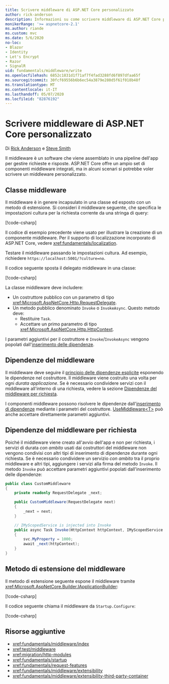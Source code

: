 ```yaml
---
title: Scrivere middleware di ASP.NET Core personalizzato
author: rick-anderson
description: Informazioni su come scrivere middleware di ASP.NET Core personalizzato.
monikerRange: '>= aspnetcore-2.1'
ms.author: riande
ms.custom: mvc
ms.date: 5/6/2020
no-loc:
- Blazor
- Identity
- Let's Encrypt
- Razor
- SignalR
uid: fundamentals/middleware/write
ms.openlocfilehash: 6852c1831d1f71af7f4fad3288fd6f897dfaa65f
ms.sourcegitcommit: 30fcf69556b6b6ec54a3879e280d5f61f018b48f
ms.translationtype: MT
ms.contentlocale: it-IT
ms.lasthandoff: 05/07/2020
ms.locfileid: "82876192"
---
```

# <a name="write-custom-aspnet-core-middleware"></a>Scrivere middleware di ASP.NET Core personalizzato

Di [Rick Anderson](https://twitter.com/RickAndMSFT) e [Steve Smith](https://ardalis.com/)

Il middleware è un software che viene assemblato in una pipeline dell'app per gestire richieste e risposte. ASP.NET Core offre un ampio set di componenti middleware integrati, ma in alcuni scenari si potrebbe voler scrivere un middleware personalizzato.

## <a name="middleware-class"></a>Classe middleware

Il middleware è in genere incapsulato in una classe ed esposto con un metodo di estensione. Si consideri il middleware seguente, che specifica le impostazioni cultura per la richiesta corrente da una stringa di query:

[!code-csharp[](write/snapshot/StartupCulture.cs)]

Il codice di esempio precedente viene usato per illustrare la creazione di un componente middleware. Per il supporto di localizzazione incorporato di ASP.NET Core, vedere <xref:fundamentals/localization>.

Testare il middleware passando le impostazioni cultura. Ad esempio, richiedere `https://localhost:5001/?culture=no`.

Il codice seguente sposta il delegato middleware in una classe:

[!code-csharp[](write/snapshot/RequestCultureMiddleware.cs)]

La classe middleware deve includere:

* Un costruttore pubblico con un parametro di tipo <xref:Microsoft.AspNetCore.Http.RequestDelegate>.
* Un metodo pubblico denominato `Invoke` o `InvokeAsync`. Questo metodo deve:
  * Restituire `Task`.
  * Accettare un primo parametro di tipo <xref:Microsoft.AspNetCore.Http.HttpContext>.
  
I parametri aggiuntivi per il costruttore e `Invoke`/`InvokeAsync` vengono popolati dall'[inserimento delle dipendenze](xref:fundamentals/dependency-injection).

## <a name="middleware-dependencies"></a>Dipendenze del middleware

Il middleware deve seguire il [principio delle dipendenze esplicite](/dotnet/standard/modern-web-apps-azure-architecture/architectural-principles#explicit-dependencies) esponendo le dipendenze nel costruttore. Il middleware viene costruito una volta per ogni *durata applicazione*. Se è necessario condividere servizi con il middleware all'interno di una richiesta, vedere la sezione [Dipendenze del middleware per richiesta](#per-request-middleware-dependencies).

I componenti middleware possono risolvere le dipendenze dall'[inserimento di dipendenze](xref:fundamentals/dependency-injection) mediante i parametri del costruttore. [UseMiddleware&lt;T&gt;](/dotnet/api/microsoft.aspnetcore.builder.usemiddlewareextensions.usemiddleware#Microsoft_AspNetCore_Builder_UseMiddlewareExtensions_UseMiddleware_Microsoft_AspNetCore_Builder_IApplicationBuilder_System_Type_System_Object___) può anche accettare direttamente parametri aggiuntivi.

## <a name="per-request-middleware-dependencies"></a>Dipendenze del middleware per richiesta

Poiché il middleware viene creato all'avvio dell'app e non per richiesta, i servizi di durata *con ambito* usati dai costruttori del middleware non vengono condivisi con altri tipi di inserimento di dipendenze durante ogni richiesta. Se è necessario condividere un servizio *con ambito* tra il proprio middleware e altri tipi, aggiungere i servizi alla firma del metodo `Invoke`. Il metodo `Invoke` può accettare parametri aggiuntivi popolati dall'inserimento delle dipendenze:

```csharp
public class CustomMiddleware
{
    private readonly RequestDelegate _next;

    public CustomMiddleware(RequestDelegate next)
    {
        _next = next;
    }

    // IMyScopedService is injected into Invoke
    public async Task Invoke(HttpContext httpContext, IMyScopedService svc)
    {
        svc.MyProperty = 1000;
        await _next(httpContext);
    }
}
```

## <a name="middleware-extension-method"></a>Metodo di estensione del middleware

Il metodo di estensione seguente espone il middleware tramite <xref:Microsoft.AspNetCore.Builder.IApplicationBuilder>:

[!code-csharp[](write/snapshot/RequestCultureMiddlewareExtensions.cs)]

Il codice seguente chiama il middleware da `Startup.Configure`:

[!code-csharp[](write/snapshot/Startup.cs?highlight=5)]

## <a name="additional-resources"></a>Risorse aggiuntive

* <xref:fundamentals/middleware/index>
* <xref:test/middleware>
* <xref:migration/http-modules>
* <xref:fundamentals/startup>
* <xref:fundamentals/request-features>
* <xref:fundamentals/middleware/extensibility>
* <xref:fundamentals/middleware/extensibility-third-party-container>
